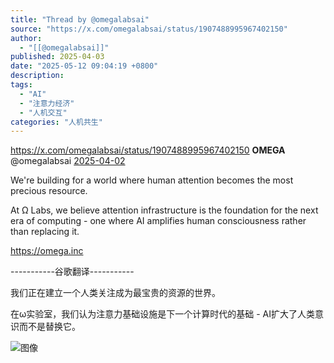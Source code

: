 ```yaml
---
title: "Thread by @omegalabsai"
source: "https://x.com/omegalabsai/status/1907488995967402150"
author:
  - "[[@omegalabsai]]"
published: 2025-04-03
date: "2025-05-12 09:04:19 +0800"
description:
tags:
  - "AI"
  - "注意力经济"
  - "人机交互"
categories: "人机共生"
---
```

https://x.com/omegalabsai/status/1907488995967402150
**OMEGA** @omegalabsai [2025-04-02](https://x.com/omegalabsai/status/1907488995967402150)

We're building for a world where human attention becomes the most precious resource.

At Ω Labs, we believe attention infrastructure is the foundation for the next era of computing - one where AI amplifies human consciousness rather than replacing it.

https://omega.inc  
  
\-----------谷歌翻译-----------  
  
我们正在建立一个人类关注成为最宝贵的资源的世界。  
  
在ω实验室，我们认为注意力基础设施是下一个计算时代的基础 - AI扩大了人类意识而不是替换它。

![图像](https://pbs.twimg.com/media/Gni4e13WYAAa_3h?format=jpg&name=large)